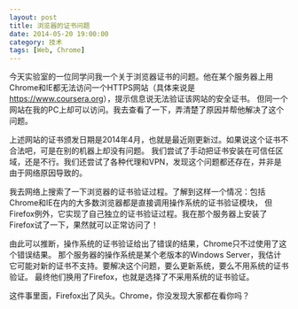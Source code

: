 ```yaml
---
layout: post
title: 浏览器的证书问题
date: 2014-05-20 19:00:00
category: 技术
tags: [Web, Chrome]
---
```


今天实验室的一位同学问我一个关于浏览器证书的问题。他在某个服务器上用Chrome和IE都无法访问一个HTTPS网站（具体来说是<https://www.coursera.org>），提示信息说无法验证该网站的安全证书。
但同一个网站在我的PC上却可以访问。我去查看了一下，弄清楚了原因并帮他解决了这个问题。

<!--more-->

上述网站的证书颁发日期是2014年4月，也就是最近刚更新过。如果说这个证书不合法吧，可是在别的机器上却没有问题。
我们尝试了手动把证书安装在可信任区域，还是不行。我们还尝试了各种代理和VPN，发现这个问题都还存在，并非是由于网络原因导致的。

我去网络上搜索了一下浏览器的证书验证过程。了解到这样一个情况：包括Chrome和IE在内的大多数浏览器都是直接调用操作系统的证书验证模块，
但Firefox例外，它实现了自己独立的证书验证过程。我在那个服务器上安装了Firefox试了一下，果然就可以正常访问了！

由此可以推断，操作系统的证书验证给出了错误的结果，Chrome只不过使用了这个错误结果。
那个服务器的操作系统是某个老版本的Windows Server，我估计它可能对新的证书不支持。要解决这个问题，要么更新系统，要么不用系统的证书验证。
最终他们换用了Firefox，也就是选择了不采用系统的证书验证。

这件事里面，Firefox出了风头。Chrome，你没发现大家都在看你吗？